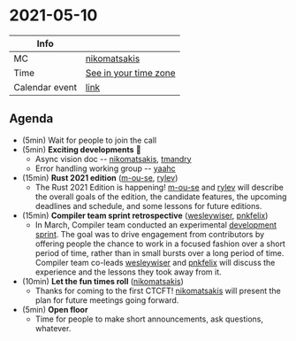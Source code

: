 # 2021-05-10 

| Info | |
| --- | --- |
| MC | [nikomatsakis] |
| Time | [See in your time zone](https://everytimezone.com/s/c48486f6) |
| Calendar event | [link](https://calendar.google.com/event?action=TEMPLATE&tmeid=N2tpNjVkamZjdmdzbGhlNWxmaWIzMXF1Z3IgN24wdnZvcWZlMGtibms2aTA0dWl1NTJ0MzBAZw&tmsrc=7n0vvoqfe0kbnk6i04uiu52t30%40group.calendar.google.com) |
 
 ## Agenda

* (5min) Wait for people to join the call
* (5min) **Exciting developments** 🎉
    * Async vision doc -- [nikomatsakis], [tmandry]
    * Error handling working group -- [yaahc]
* (15min) **Rust 2021 edition** ([m-ou-se], [rylev])
    * The Rust 2021 Edition is happening! [m-ou-se] and [rylev] will describe the overall goals of the edition, the candidate features, the upcoming deadlines and schedule, and some lessons for future editions.
* (15min) **Compiler team sprint retrospective** ([wesleywiser], [pnkfelix])
    * In March, Compiler team conducted an experimental [development sprint](https://blog.rust-lang.org/inside-rust/2021/02/15/shrinkmem-rustc-sprint.html). The goal was to drive engagement from contributors by offering people the chance to work in a focused fashion over a short period of time, rather than in small bursts over a long period of time. Compiler team co-leads [wesleywiser] and [pnkfelix] will discuss the experience and the lessons they took away from it.
* (10min) **Let the fun times roll** ([nikomatsakis])
    * Thanks for coming to the first CTCFT! [nikomatsakis] will present the plan for future meetings going forward.
* (5min) **Open floor**
    * Time for people to make short announcements, ask questions, whatever.

[CTCFT Calendar]: https://calendar.google.com/calendar/embed?src=7n0vvoqfe0kbnk6i04uiu52t30%40group.calendar.google.com&ctz=America%2FNew_York
[nikomatsakis]: https://github.com/nikomatsakis/
[rylev]: https://github.com/rylev/
[m-ou-se]: https://github.com/m-ou-se/
[pnkfelix]: https://github.com/pnkfelix/
[wesleywiser]: https://github.com/wesleywiser/
[yaahc]: https://github.com/yaahc/
[tmandry]: https://github.com/tmandry/
